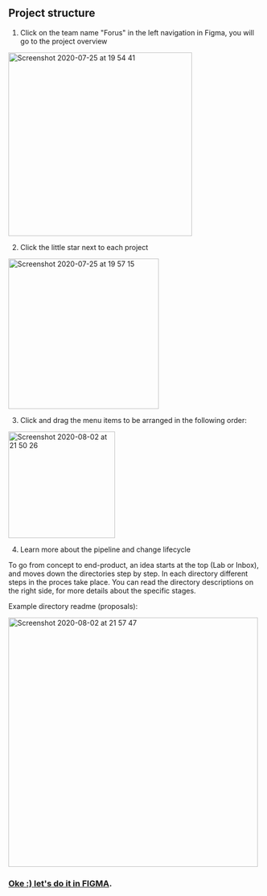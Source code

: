 ## Project structure

1. Click on the team name "Forus" in the left navigation in Figma, you will go to the project overview

<img width="365" alt="Screenshot 2020-07-25 at 19 54 41" src="https://user-images.githubusercontent.com/30194799/88463141-dae18480-ceb0-11ea-94fd-22b3f52e42a7.png">


2. Click the little star next to each project

<img width="299" alt="Screenshot 2020-07-25 at 19 57 15" src="https://user-images.githubusercontent.com/30194799/88463490-678d4200-ceb3-11ea-99a3-d399f5a63043.png">


3. Click and drag the menu items to be arranged in the following order:

<img width="212" alt="Screenshot 2020-08-02 at 21 50 26" src="https://user-images.githubusercontent.com/30194799/89131057-62ab3c80-d50a-11ea-8c29-255a2d19a262.png">


4. Learn more about the pipeline and change lifecycle

To go from concept to end-product, an idea starts at the top (Lab or Inbox), and moves down the directories step by step. In each directory different steps in the proces take place. You can read the directory descriptions on the right side, for more details about the specific stages.

Example directory readme (proposals):

<img width="496" alt="Screenshot 2020-08-02 at 21 57 47" src="https://user-images.githubusercontent.com/30194799/89131193-3643f000-d50b-11ea-99cd-cef371f16b2c.png">

### [Oke :) let's do it in FIGMA](https://www.figma.com/files/team/751328713147240365/Forus).


